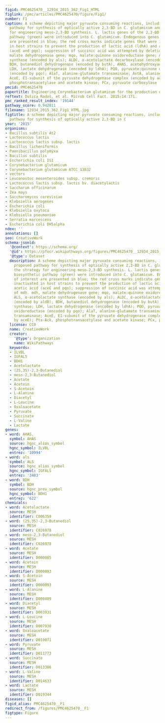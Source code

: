 ```yaml
---
figid: PMC4625470__12934_2015_362_Fig1_HTML
figlink: /pmc/articles/PMC4625470/figure/Fig1/
number: F1
caption: A scheme depicting major pyruvate consuming reactions, including the proposed
  pathway for synthesis of optically active 2,3-BD in C. glutamicum and the strategy
  for engineering meso-2,3-BD synthesis. L. lactis genes of the 2,3-BD biosynthetic
  pathway (green) were introduced into C. glutamicum. Endogenous genes of interest
  are presented in blue; the red cross marks indicate genes that were inactivated
  in host strains to prevent the production of lactic acid (ldhA) and acetic acid
  (aceE and pqo); suppression of succinic acid was attempted by deletion of mdh. mdh,
  malate dehydrogenase gene; mqo, malate:quinone oxidoreductase gene; ALS, α-acetolactate
  synthase (encoded by als); ALDC, α-acetolactate decarboxylase (encoded by aldB);
  BDH, butanediol dehydrogenase (encoded by butA), AHAS, acetohydroxyacid synthase;
  LDH, lactate dehydrogenase (encoded by ldhA); PQO, pyruvate:quinone oxidoreductase
  (encoded by pqo); AlaT, alanine-glutamate transaminase; AvtA, alanine-valine transaminase;
  AceE, E1-subunit of the pyruvate dehydrogenase complex (encoded by aceE); Pta-Ack,
  phosphotransacetylase and acetate kinase; PCx, pyruvate carboxylase
pmcid: PMC4625470
papertitle: Engineering Corynebacterium glutamicum for the production of 2,3-butanediol.
reftext: Dušica Radoš, et al. Microb Cell Fact. 2015;14:171.
pmc_ranked_result_index: '19144'
pathway_score: 0.942811
filename: 12934_2015_362_Fig1_HTML.jpg
figtitle: A scheme depicting major pyruvate consuming reactions, including the proposed
  pathway for synthesis of optically active 2,3-BD in C
year: '2015'
organisms:
- Bacillus subtilis At2
- Lactococcus lactis
- Lactococcus lactis subsp. lactis
- Bacillus licheniformis
- Paenibacillus polymyxa
- Bacillus subtilis
- Escherichia coli IS1
- Corynebacterium glutamicum
- Corynebacterium glutamicum ATCC 13032
- vectors
- Leuconostoc mesenteroides subsp. cremoris
- Lactococcus lactis subsp. lactis bv. diacetylactis
- Saccharum officinarum
- Zea mays
- Saccharomyces cerevisiae
- Klebsiella aerogenes
- Escherichia coli
- Klebsiella oxytoca
- Klebsiella pneumoniae
- Serratia marcescens
- Escherichia coli DH5alpha
ndex: ''
annotations: []
seo: CreativeWork
schema-jsonld:
  '@context': https://schema.org/
  '@id': https://pfocr.wikipathways.org/figures/PMC4625470__12934_2015_362_Fig1_HTML.html
  '@type': Dataset
  description: A scheme depicting major pyruvate consuming reactions, including the
    proposed pathway for synthesis of optically active 2,3-BD in C. glutamicum and
    the strategy for engineering meso-2,3-BD synthesis. L. lactis genes of the 2,3-BD
    biosynthetic pathway (green) were introduced into C. glutamicum. Endogenous genes
    of interest are presented in blue; the red cross marks indicate genes that were
    inactivated in host strains to prevent the production of lactic acid (ldhA) and
    acetic acid (aceE and pqo); suppression of succinic acid was attempted by deletion
    of mdh. mdh, malate dehydrogenase gene; mqo, malate:quinone oxidoreductase gene;
    ALS, α-acetolactate synthase (encoded by als); ALDC, α-acetolactate decarboxylase
    (encoded by aldB); BDH, butanediol dehydrogenase (encoded by butA), AHAS, acetohydroxyacid
    synthase; LDH, lactate dehydrogenase (encoded by ldhA); PQO, pyruvate:quinone
    oxidoreductase (encoded by pqo); AlaT, alanine-glutamate transaminase; AvtA, alanine-valine
    transaminase; AceE, E1-subunit of the pyruvate dehydrogenase complex (encoded
    by aceE); Pta-Ack, phosphotransacetylase and acetate kinase; PCx, pyruvate carboxylase
  license: CC0
  name: CreativeWork
  creator:
    '@type': Organization
    name: WikiPathways
  keywords:
  - ILVBL
  - IGFALS
  - BDH1
  - Acetolactate
  - (25,3S)-2,3-Butanediol
  - meso-2,3-Butanediol
  - Acetate
  - Acetoin
  - S-Acetoin
  - L-Alanine
  - Diacetyl
  - L-Leucine
  - Oxaloacetate
  - Pyruvate
  - Succinate
  - L-Valine
  - Lactate
genes:
- word: AHAS,
  symbol: AHAS
  source: hgnc_alias_symbol
  hgnc_symbol: ILVBL
  entrez: '10994'
- word: als
  symbol: ALS
  source: hgnc_alias_symbol
  hgnc_symbol: IGFALS
  entrez: '3483'
- word: BDH
  symbol: BDH
  source: hgnc_prev_symbol
  hgnc_symbol: BDH1
  entrez: '622'
chemicals:
- word: Acetolactate
  source: MESH
  identifier: C006359
- word: (25,3S)-2,3-Butanediol
  source: MESH
  identifier: C026978
- word: meso-2,3-Butanediol
  source: MESH
  identifier: C026978
- word: Acetate
  source: MESH
  identifier: D000085
- word: Acetoin
  source: MESH
  identifier: D000093
- word: S-Acetoin
  source: MESH
  identifier: D000093
- word: L-Alanine
  source: MESH
  identifier: D000409
- word: Diacetyl
  source: MESH
  identifier: D003931
- word: L-Leucine
  source: MESH
  identifier: D007930
- word: Oxaloacetate
  source: MESH
  identifier: D010071
- word: Pyruvate
  source: MESH
  identifier: D011773
- word: Succinate
  source: MESH
  identifier: D013386
- word: L-Valine
  source: MESH
  identifier: D014633
- word: Lactate
  source: MESH
  identifier: D019344
diseases: []
figid_alias: PMC4625470__F1
redirect_from: /figures/PMC4625470__F1
figtype: Figure
---
```

